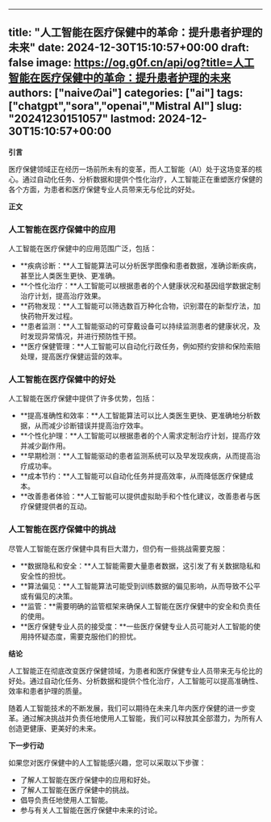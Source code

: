 
---
title: "人工智能在医疗保健中的革命：提升患者护理的未来"
date: 2024-12-30T15:10:57+00:00
draft: false
image: https://og.g0f.cn/api/og?title=人工智能在医疗保健中的革命：提升患者护理的未来
authors: ["naiveのai"]
categories: ["ai"]
tags: ["chatgpt","sora","openai","Mistral AI"]
slug: "20241230151057"
lastmod: 2024-12-30T15:10:57+00:00
---
**引言**

医疗保健领域正在经历一场前所未有的变革，而人工智能（AI）处于这场变革的核心。通过自动化任务、分析数据和提供个性化治疗，人工智能正在重塑医疗保健的各个方面，为患者和医疗保健专业人员带来无与伦比的好处。

**正文**

### 人工智能在医疗保健中的应用

人工智能在医疗保健中的应用范围广泛，包括：

- **疾病诊断：**人工智能算法可以分析医学图像和患者数据，准确诊断疾病，甚至比人类医生更快、更准确。
- **个性化治疗：**人工智能可以根据患者的个人健康状况和基因组学数据定制治疗计划，提高治疗效果。
- **药物发现：**人工智能可以筛选数百万种化合物，识别潜在的新型疗法，加快药物开发过程。
- **患者监测：**人工智能驱动的可穿戴设备可以持续监测患者的健康状况，及时发现异常情况，并进行预防性干预。
- **医疗保健管理：**人工智能可以自动化行政任务，例如预约安排和保险索赔处理，提高医疗保健运营的效率。

### 人工智能在医疗保健中的好处

人工智能在医疗保健中提供了许多优势，包括：

- **提高准确性和效率：**人工智能算法可以比人类医生更快、更准确地分析数据，从而减少诊断错误并提高治疗效率。
- **个性化护理：**人工智能可以根据患者的个人需求定制治疗计划，提高疗效并减少副作用。
- **早期检测：**人工智能驱动的患者监测系统可以及早发现疾病，从而提高治疗成功率。
- **成本节约：**人工智能可以自动化任务并提高效率，从而降低医疗保健成本。
- **改善患者体验：**人工智能可以提供虚拟助手和个性化建议，改善患者与医疗保健提供者的互动。

### 人工智能在医疗保健中的挑战

尽管人工智能在医疗保健中具有巨大潜力，但仍有一些挑战需要克服：

- **数据隐私和安全：**人工智能需要大量患者数据，这引发了有关数据隐私和安全性的担忧。
- **算法偏见：**人工智能算法可能受到训练数据的偏见影响，从而导致不公平或有偏见的决策。
- **监管：**需要明确的监管框架来确保人工智能在医疗保健中的安全和负责任的使用。
- **医疗保健专业人员的接受度：**一些医疗保健专业人员可能对人工智能的使用持怀疑态度，需要克服他们的担忧。

**结论**

人工智能正在彻底改变医疗保健领域，为患者和医疗保健专业人员带来无与伦比的好处。通过自动化任务、分析数据和提供个性化治疗，人工智能可以提高准确性、效率和患者护理的质量。

随着人工智能技术的不断发展，我们可以期待在未来几年内医疗保健的进一步变革。通过解决挑战并负责任地使用人工智能，我们可以释放其全部潜力，为所有人创造更健康、更美好的未来。

**下一步行动**

如果您对医疗保健中的人工智能感兴趣，您可以采取以下步骤：

- 了解人工智能在医疗保健中的应用和好处。
- 了解人工智能在医疗保健中的挑战。
- 倡导负责任地使用人工智能。
- 参与有关人工智能在医疗保健中未来的讨论。